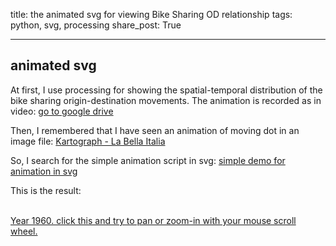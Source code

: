 title: the animated svg for viewing Bike Sharing OD relationship
tags: python, svg, processing
share_post: True

---

animated svg
---
At first, I use processing for showing the spatial-temporal distribution of the bike sharing origin-destination movements.
The animation is recorded as in video: [go to google drive](https://drive.google.com/file/d/0B41yDf_RGLPSTFZrLXpmMW02TTA/view?usp=sharing)

Then, I remembered that I have seen an animation of moving dot in an image file: [Kartograph - La Bella Italia](http://kartograph.org/showcase/italia/)

So, I search for the simple animation script in svg: [simple demo for animation in svg](https://mdn.mozillademos.org/files/3261/animateMotion.svg)

This is the result: 

<object id="svg1" data="/svgs/ubike_od_20150101_2.svg" type="image/svg+xml" style="width: 650px; height: 800px"></object>  
<a href="/svgs/ubike_od_20150101_2.svg"> Year 1960. click this and try to pan or zoom-in with your mouse scroll wheel. </a>  
